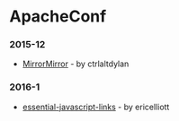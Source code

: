 # ApacheConf


### 2015-12
- [MirrorMirror](https://github.com/ctrlaltdylan/MirrorMirror) - by ctrlaltdylan

### 2016-1
- [essential-javascript-links](https://github.com/ericelliott/essential-javascript-links) - by ericelliott
